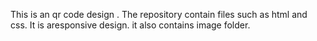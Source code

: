 This is an qr code design .
The repository contain files such as html and css.
It is aresponsive design.
it also contains image folder.

